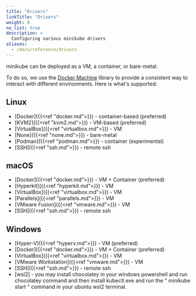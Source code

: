 ```yaml
---
title: "Drivers"
linkTitle: "Drivers"
weight: 8
no_list: true
description: >
  Configuring various minikube drivers
aliases:
  - /docs/reference/drivers
---
```

minikube can be deployed as a VM, a container, or bare-metal.

To do so, we use the [Docker Machine](https://github.com/docker/machine) library to provide a consistent way to interact with different environments. Here is what's supported:

## Linux

* [Docker]({{<ref "docker.md">}}) - container-based (preferred)
* [KVM2]({{<ref "kvm2.md">}}) - VM-based (preferred)
* [VirtualBox]({{<ref "virtualbox.md">}}) - VM
* [None]({{<ref "none.md">}}) -  bare-metal
* [Podman]({{<ref "podman.md">}}) - container (experimental)
* [SSH]({{<ref "ssh.md">}}) - remote ssh


## macOS

* [Docker]({{<ref "docker.md">}}) - VM + Container (preferred)
* [Hyperkit]({{<ref "hyperkit.md">}}) - VM
* [VirtualBox]({{<ref "virtualbox.md">}}) - VM
* [Parallels]({{<ref "parallels.md">}}) - VM
* [VMware Fusion]({{<ref "vmware.md">}}) - VM
* [SSH]({{<ref "ssh.md">}}) - remote ssh

## Windows

* [Hyper-V]({{<ref "hyperv.md">}}) - VM (preferred)
* [Docker]({{<ref "docker.md">}}) - VM + Container (preferred)
* [VirtualBox]({{<ref "virtualbox.md">}}) - VM
* [VMware Workstation]({{<ref "vmware.md">}}) - VM
* [SSH]({{<ref "ssh.md">}}) - remote ssh
* [wsl2] - you may install chocolatey in your windows powershell and run chocolatey command and then install kubectl.exe and run the " minikube start " command in your ubuntu wsl2 terminal.
